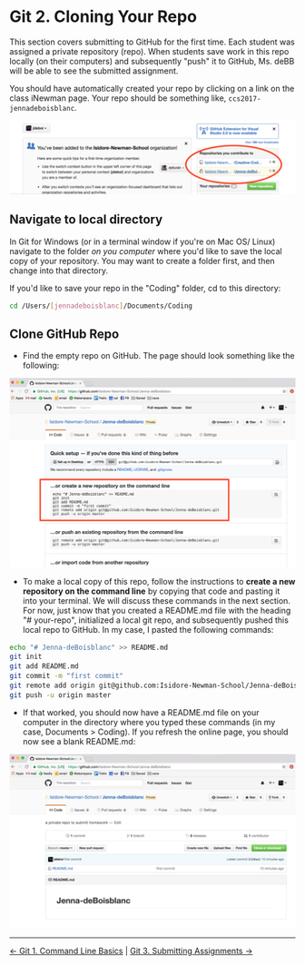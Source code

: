 # Git 2. Cloning Your Repo

This section covers submitting to GitHub for the first time. Each student was assigned a private repository (repo). When students save work in this repo locally (on their computers) and subsequently "push" it to GitHub, Ms. deBB will be able to see the submitted assignment.

You should have automatically created your repo by clicking on a link on the class iNewman page. Your repo should be something like, `ccs2017-jennadeboisblanc`.

![alt text](images/3_contrib1.png)


## Navigate to local directory

In Git for Windows (or in a terminal window if you're on Mac OS/ Linux) navigate to the folder *on you computer* where you'd like to save the local copy of your repository. You may want to create a folder first, and then change into that directory.

If you'd like to save your repo in the "Coding" folder, cd to this directory:

```bash
cd /Users/[jennadeboisblanc]/Documents/Coding
```


## Clone GitHub Repo

* Find the empty repo on GitHub. The page should look something like the following:

![alt text](images/3_repo1.png)

* To make a local copy of this repo, follow the instructions to **create a new repository on the command line** by copying that code and pasting it into your terminal. We will discuss these commands in the next section. For now, just know that you created a README.md file with the heading "# your-repo", initialized a local git repo, and subsequently pushed this local repo to GitHub. In my case, I pasted the following commands:

```bash
echo "# Jenna-deBoisblanc" >> README.md
git init
git add README.md
git commit -m "first commit"
git remote add origin git@github.com:Isidore-Newman-School/Jenna-deBoisblanc.
git push -u origin master
```


* If that worked, you should now have a README.md file on your computer in the directory where you typed these commands (in my case, Documents > Coding). If you refresh the online page, you should now see a blank README.md:

![alt text](images/3_readme1.png)


---
[<- Git 1. Command Line Basics](1_commandLine.md) | [Git 3. Submitting Assignments ->](3_submitting.md)
